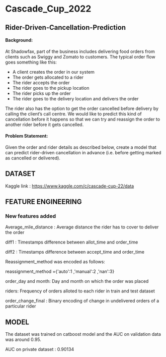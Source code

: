 # Cascade_Cup_2022
## Rider-Driven-Cancellation-Prediction
#### **Background:**

At Shadowfax, part of the business includes delivering food orders from clients such as Swiggy and Zomato to customers. The typical order flow goes something like this:
- A client creates the order in our system
- The order gets allocated to a rider
- The rider accepts the order
- The rider goes to the pickup location
- The rider picks up the order
- The rider goes to the delivery location and delivers the order

The rider also has the option to get the order cancelled before delivery by calling the client’s call centre. We would like to predict this kind of cancellation before it happens so that we can try and reassign the order to another rider before it gets cancelled.

#### **Problem Statement:**

Given the order and rider details as described below, create a model that can predict rider-driven cancellation in advance (i.e. before getting marked as cancelled or delivered).

## **DATASET**
Kaggle link : https://www.kaggle.com/c/cascade-cup-22/data

## **FEATURE ENGINEERING**
### **New features added**

Average_mile_distance : Average distance the rider has to cover to deliver the order

diff1 : Timestamps difference between allot_time and order_time

diff2 : Timestamps difference between accept_time and order_time

Reassignment_method was encoded as follows:

reassignment_method ={'auto':1 ,'manual':2 ,'nan':3}

order_day and month: Day and month on which the order was placed

riders: Frequency of orders alloted to each rider in train and test dataset

order_change_final : Binary encoding of change in undelivered orders of a particular rider

## **MODEL**

The dataset was trained on catboost model and the AUC on validation data was around 0.95.

AUC on private dataset : 0.90134
